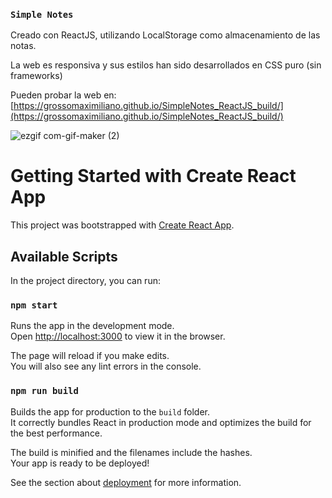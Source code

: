 ### `Simple Notes`
Creado con ReactJS, utilizando LocalStorage como almacenamiento de las notas.

La web es responsiva y sus estilos han sido desarrollados en CSS puro (sin frameworks)

Pueden probar la web en: [https://grossomaximiliano.github.io/SimpleNotes_ReactJS_build/](https://grossomaximiliano.github.io/SimpleNotes_ReactJS_build/)

![ezgif com-gif-maker (2)](https://user-images.githubusercontent.com/87657806/126204453-5ae7cb40-1ba1-4f6c-8dbc-ce1bf276759a.gif)


# Getting Started with Create React App

This project was bootstrapped with [Create React App](https://github.com/facebook/create-react-app).

## Available Scripts

In the project directory, you can run:

### `npm start`

Runs the app in the development mode.\
Open [http://localhost:3000](http://localhost:3000) to view it in the browser.

The page will reload if you make edits.\
You will also see any lint errors in the console.

### `npm run build`

Builds the app for production to the `build` folder.\
It correctly bundles React in production mode and optimizes the build for the best performance.

The build is minified and the filenames include the hashes.\
Your app is ready to be deployed!

See the section about [deployment](https://facebook.github.io/create-react-app/docs/deployment) for more information.
